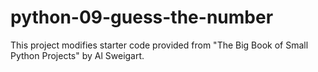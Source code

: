 # python-09-guess-the-number

This project modifies starter code provided from "The Big Book of Small Python Projects" by Al Sweigart.

